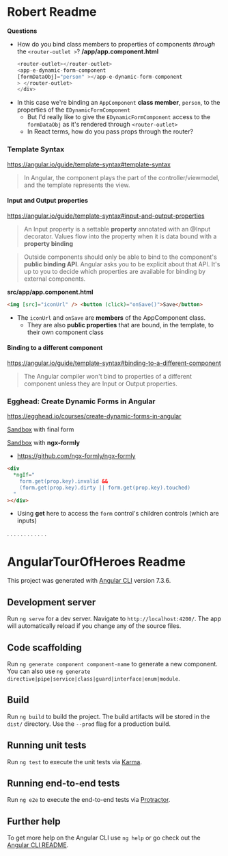 # Robert Readme

**Questions**

- How do you bind class members to properties of components _through_ the
  `<router-outlet >`? **/app/app.component.html**

  ```ts
  <router-outlet></router-outlet>
  <app-e-dynamic-form-component
  [formDataObj]="person" ></app-e-dynamic-form-component
  > </router-outlet>
  </div>
  ```

* In this case we're binding an `AppComponent` **class member**, `person`, to the properties of the `EDynamicFormComponent`
  - But I'd really like to give the `EDynamicFormComponent` access to the `formDataObj` as it's rendered through `<router-outlet>`
  - In React terms, how do you pass props through the router?

### Template Syntax

https://angular.io/guide/template-syntax#template-syntax

> In Angular, the component plays the part of the controller/viewmodel, and the template represents the view.

#### Input and Output properties

https://angular.io/guide/template-syntax#input-and-output-properties

> An Input property is a settable **property** annotated with an @Input decorator. Values flow into the property when it is data bound with a **property binding**

> Outside components should only be able to bind to the component's **public binding API**. Angular asks you to be explicit about that API. It's up to you to decide which properties are available for binding by external components.

**src/app/app.component.html**

```html
<img [src]="iconUrl" /> <button (click)="onSave()">Save</button>
```

- The `iconUrl` and `onSave` are **members** of the AppComponent class.
  - They are also **public properties** that are bound, in the template, to their own component class

#### Binding to a different component

https://angular.io/guide/template-syntax#binding-to-a-different-component

> The Angular compiler won't bind to properties of a different component unless they are Input or Output properties.

### Egghead: Create Dynamic Forms in Angular

https://egghead.io/courses/create-dynamic-forms-in-angular

[Sandbox](https://codesandbox.io/s/github/eggheadio-projects/create-dynamic-forms-in-angular/tree/06-angular-add-validation-to-dynamic-forms-in-angular/?from-embed) with final form

[Sandbox](https://codesandbox.io/s/github/eggheadio-projects/create-dynamic-forms-in-angular/tree/07-angular-create-a-dynamic-angular-form-with-ngx-formly/?from-embed) with **ngx-formly**

- https://github.com/ngx-formly/ngx-formly

```html
<div
  *ngIf="
    form.get(prop.key).invalid &&
    (form.get(prop.key).dirty || form.get(prop.key).touched)
  "
></div>
```

- Using **get** here to access the `form` control's children controls (which are inputs)

.
.
.
.
.
.
.
.
.
.
.
.

# AngularTourOfHeroes Readme

This project was generated with [Angular CLI](https://github.com/angular/angular-cli) version 7.3.6.

## Development server

Run `ng serve` for a dev server. Navigate to `http://localhost:4200/`. The app will automatically reload if you change any of the source files.

## Code scaffolding

Run `ng generate component component-name` to generate a new component. You can also use `ng generate directive|pipe|service|class|guard|interface|enum|module`.

## Build

Run `ng build` to build the project. The build artifacts will be stored in the `dist/` directory. Use the `--prod` flag for a production build.

## Running unit tests

Run `ng test` to execute the unit tests via [Karma](https://karma-runner.github.io).

## Running end-to-end tests

Run `ng e2e` to execute the end-to-end tests via [Protractor](http://www.protractortest.org/).

## Further help

To get more help on the Angular CLI use `ng help` or go check out the [Angular CLI README](https://github.com/angular/angular-cli/blob/master/README.md).

```

```
